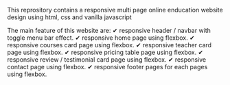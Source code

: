 This reprository contains a responsive multi page online enducation website design using html, css and vanilla javascript

The main feature of this website are:
✔ responsive header / navbar with toggle menu bar effect.
✔ responsive home page using flexbox.
✔ responsive courses card page using flexbox.
✔ responsive teacher card page using flexbox.
✔ responsive pricing table page using flexbox.
✔ responsive review / testimonial card page using flexbox.
✔ responsive contact page using flexbox.
✔ responsive footer pages for each pages using flexbox.